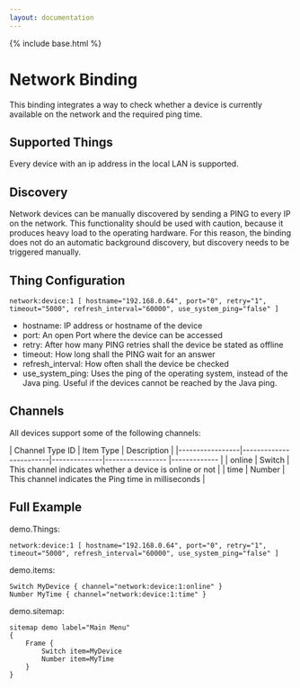 ```yaml
---
layout: documentation
---
```


{% include base.html %}

# Network Binding

This binding integrates a way to check whether a device is currently available on the network and the required ping time. 

## Supported Things

Every device with an ip address in the local LAN is supported.

## Discovery

Network devices can be manually discovered by sending a PING to every IP on the network. This functionality should be used with caution, because it produces heavy load to the operating hardware. For this reason, the binding does not do an automatic background discovery, but discovery needs to be triggered manually.

## Thing Configuration

```
network:device:1 [ hostname="192.168.0.64", port="0", retry="1", timeout="5000", refresh_interval="60000", use_system_ping="false" ]
```

- hostname: IP address or hostname of the device
- port: An open Port where the device can be accessed
- retry: After how many PING retries shall the device be stated as offline
- timeout: How long shall the PING wait for an answer
- refresh_interval: How often shall the device be checked
- use\_system\_ping: Uses the ping of the operating system, instead of the Java ping. Useful if the devices cannot be reached by the Java ping.

## Channels

All devices support some of the following channels:

| Channel Type ID | Item Type    | Description  |
|-----------------|------------------------|--------------|----------------- |------------- |
| online | Switch       | This channel indicates whether a device is online or not |
| time   | Number       | This channel indicates the Ping time in milliseconds |


## Full Example

demo.Things:

```
network:device:1 [ hostname="192.168.0.64", port="0", retry="1", timeout="5000", refresh_interval="60000", use_system_ping="false" ]
```

demo.items:
```
Switch MyDevice { channel="network:device:1:online" }
Number MyTime { channel="network:device:1:time" }
```

demo.sitemap:
```
sitemap demo label="Main Menu"
{
	Frame {
		Switch item=MyDevice
		Number item=MyTime
	}
}
```
